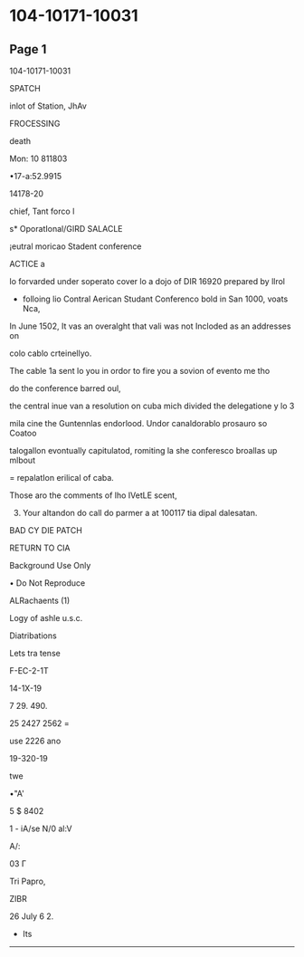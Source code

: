 # 104-10171-10031

## Page 1

104-10171-10031

SPATCH

inlot of Station, JhAv

FROCESSING

death

Mon: 10 811803

•17-a:52.9915

14178-20

chief, Tant forco l

s* OporatIonal/GIRD SALACLE

¡eutral moricao Stadent conference

ACTICE a

lo forvarded under soperato cover lo a dojo of DIR 16920 prepared by llrol

- folloing lio Contral Aerican Studant Conferenco bold in San 1000, voats Nca,

In June 1502, It vas an overalght that vali was not Incloded as an addresses on

colo cablo crteinellyo.

The cable 1a sent lo you in ordor to fire you a sovion of evento me tho

do the conference barred oul,

the central inue van a resolution on cuba mich divided the delegatione y lo 3

mila cine the Guntennlas endorlood. Undor canaldorablo prosauro so Coatoo

talogallon evontually capitulatod, romiting la she conferesco broallas up mlbout

= repalatIon erilical of caba.

Those aro the comments of lho IVetLE scent,

3. Your altandon do call do parmer a at 100117 tia dipal dalesatan.

BAD CY DIE PATCH

RETURN TO CIA

Background Use Only

• Do Not Reproduce

ALRachaents (1)

Logy of ashle u.s.c.

Diatribations

Lets tra tense

F-EC-2-1T

14-1X-19

7 29. 490.

25 2427 2562 =

use 2226 ano

19-320-19

twe

•"A'

5 $ 8402

1 - iA/se N/0 al:V

A/:

03 Г

Tri Papro,

ZIBR

26 July 6 2.

- Its

---

